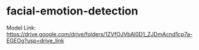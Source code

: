 # facial-emotion-detection
Model Link: https://drive.google.com/drive/folders/1ZVfOJVbAl0D1_ZJDmAcnd1cp7a-EGEOg?usp=drive_link
